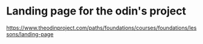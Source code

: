 # Landing page for the odin's project

https://www.theodinproject.com/paths/foundations/courses/foundations/lessons/landing-page

